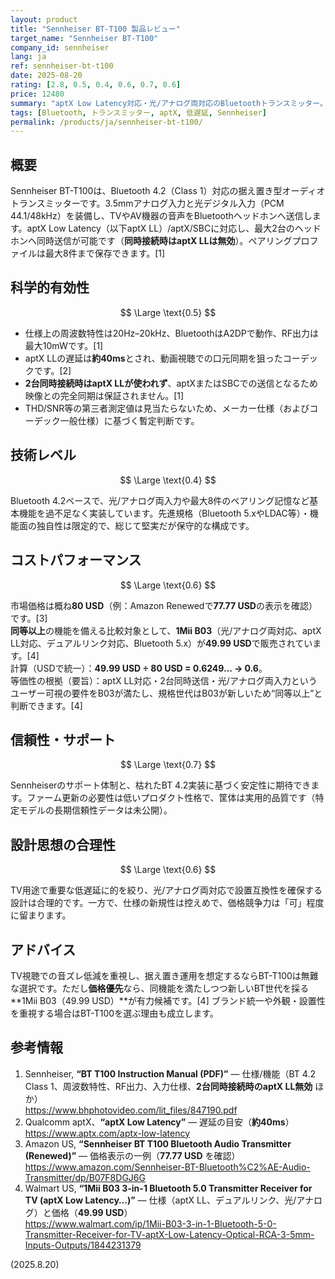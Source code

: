```yaml
---
layout: product
title: "Sennheiser BT-T100 製品レビュー"
target_name: "Sennheiser BT-T100"
company_id: sennheiser
lang: ja
ref: sennheiser-bt-t100
date: 2025-08-20
rating: [2.8, 0.5, 0.4, 0.6, 0.7, 0.6]
price: 12480
summary: "aptX Low Latency対応・光/アナログ両対応のBluetoothトランスミッター。仕様は堅実だが新規性は控えめ。価格面は“可”で、より安価な同等品もあります。"
tags: [Bluetooth, トランスミッター, aptX, 低遅延, Sennheiser]
permalink: /products/ja/sennheiser-bt-t100/
---
```


## 概要

Sennheiser BT-T100は、Bluetooth 4.2（Class 1）対応の据え置き型オーディオトランスミッターです。3.5mmアナログ入力と光デジタル入力（PCM 44.1/48kHz）を装備し、TVやAV機器の音声をBluetoothヘッドホンへ送信します。aptX Low Latency（以下aptX LL）/aptX/SBCに対応し、最大2台のヘッドホンへ同時送信が可能です（**同時接続時はaptX LLは無効**）。ペアリングプロファイルは最大8件まで保存できます。[1]

## 科学的有効性

$$ \Large \text{0.5} $$

- 仕様上の周波数特性は20Hz–20kHz、BluetoothはA2DPで動作、RF出力は最大10mWです。[1]  
- aptX LLの遅延は**約40ms**とされ、動画視聴での口元同期を狙ったコーデックです。[2]  
- **2台同時接続時はaptX LLが使われず**、aptXまたはSBCでの送信となるため映像との完全同期は保証されません。[1]  
- THD/SNR等の第三者測定値は見当たらないため、メーカー仕様（およびコーデック一般仕様）に基づく暫定判断です。

## 技術レベル

$$ \Large \text{0.4} $$

Bluetooth 4.2ベースで、光/アナログ両入力や最大8件のペアリング記憶など基本機能を過不足なく実装しています。先進規格（Bluetooth 5.xやLDAC等）・機能面の独自性は限定的で、総じて堅実だが保守的な構成です。

## コストパフォーマンス

$$ \Large \text{0.6} $$

市場価格は概ね**80 USD**（例：Amazon Renewedで**77.77 USD**の表示を確認）です。[3]  
**同等以上**の機能を備える比較対象として、**1Mii B03**（光/アナログ両対応、aptX LL対応、デュアルリンク対応、Bluetooth 5.x）が**49.99 USD**で販売されています。[4]  
計算（USDで統一）：**49.99 USD ÷ 80 USD = 0.6249… → 0.6**。  
等価性の根拠（要旨）：aptX LL対応・2台同時送信・光/アナログ両入力というユーザー可視の要件をB03が満たし、規格世代はB03が新しいため“同等以上”と判断できます。[4]

## 信頼性・サポート

$$ \Large \text{0.7} $$

Sennheiserのサポート体制と、枯れたBT 4.2実装に基づく安定性に期待できます。ファーム更新の必要性は低いプロダクト性格で、筐体は実用的品質です（特定モデルの長期信頼性データは未公開）。

## 設計思想の合理性

$$ \Large \text{0.6} $$

TV用途で重要な低遅延に的を絞り、光/アナログ両対応で設置互換性を確保する設計は合理的です。一方で、仕様の新規性は控えめで、価格競争力は「可」程度に留まります。

## アドバイス

TV視聴での音ズレ低減を重視し、据え置き運用を想定するならBT-T100は無難な選択です。ただし**価格優先**なら、同機能を満たしつつ新しいBT世代を採る**1Mii B03（49.99 USD）**が有力候補です。[4] ブランド統一や外観・設置性を重視する場合はBT-T100を選ぶ理由も成立します。

## 参考情報

1. Sennheiser, **“BT T100 Instruction Manual (PDF)”** — 仕様/機能（BT 4.2 Class 1、周波数特性、RF出力、入力仕様、**2台同時接続時のaptX LL無効** ほか）  
   https://www.bhphotovideo.com/lit_files/847190.pdf  
2. Qualcomm aptX、**“aptX Low Latency”** — 遅延の目安（**約40ms**）  
   https://www.aptx.com/aptx-low-latency  
3. Amazon US, **“Sennheiser BT T100 Bluetooth Audio Transmitter (Renewed)”** — 価格表示の一例（**77.77 USD** を確認）  
   https://www.amazon.com/Sennheiser-BT-Bluetooth%C2%AE-Audio-Transmitter/dp/B07F8DGJ6G  
4. Walmart US, **“1Mii B03 3-in-1 Bluetooth 5.0 Transmitter Receiver for TV (aptX Low Latency…)”** — 仕様（aptX LL、デュアルリンク、光/アナログ）と価格（**49.99 USD**）  
   https://www.walmart.com/ip/1Mii-B03-3-in-1-Bluetooth-5-0-Transmitter-Receiver-for-TV-aptX-Low-Latency-Optical-RCA-3-5mm-Inputs-Outputs/1844231379

(2025.8.20)

